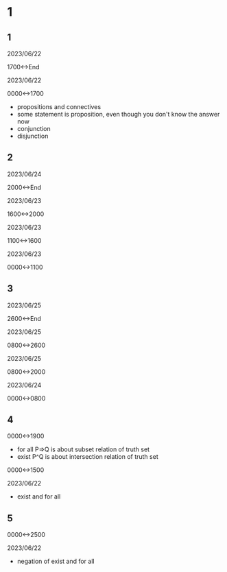 # 1

## 1

2023/06/22

1700<->End

2023/06/22

0000<->1700

- propositions and connectives
- some statement is proposition, even though you don't know the answer now
- conjunction
- disjunction

## 2

2023/06/24

2000<->End

2023/06/23

1600<->2000

2023/06/23

1100<->1600

2023/06/23

0000<->1100

## 3

2023/06/25

2600<->End

2023/06/25

0800<->2600

2023/06/25

0800<->2000

2023/06/24

0000<->0800

## 4

0000<->1900

- for all P=>Q is about subset relation of truth set
- exist P^Q is about intersection relation of truth set

0000<->1500

2023/06/22

- exist and for all

## 5

0000<->2500

2023/06/22

- negation of exist and for all
